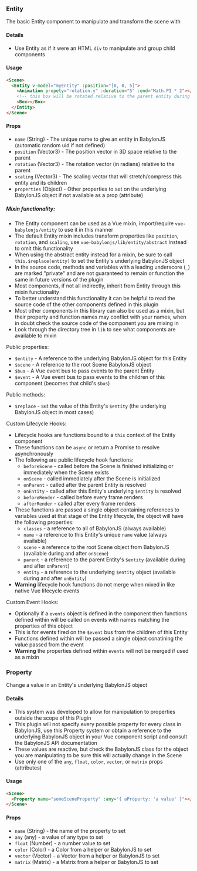 ### Entity

The basic Entity component to manipulate and transform the scene with

#### Details

 - Use Entity as if it were an HTML `div` to manipulate and group child components

#### Usage

```html
<Scene>
  <Entity v-model="myEntity" :position="[0, 0, 5]">
    <Animation propety="rotation.y" :duration="5" :end="Math.PI * 2"></Animation>
    <!-- this box will be rotated relative to the parent entity during the animation -->
    <Box></Box>
  </Entity>
</Scene>
```

#### Props

 - `name` (String) - The unique name to give an entity in BabylonJS (automatic random uid if not defined)
 - `position` (Vector3) - The position vector in 3D space relative to the parent
 - `rotation` (Vector3) - The rotation vector (in radians) relative to the parent
 - `scaling` (Vector3) - The scaling vector that will stretch/compress this entity and its children
 - `properties` (Object) - Other properties to set on the underlying BabylonJS object if not available as a prop (attribute)

##### Mixin functionality:

 - The Entity component can be used as a Vue mixin, import/require `vue-babylonjs/entity` to use it in this manner
 - The default Entity mixin includes transform properties like `position`, `rotation`, and `scaling`, use `vue-babylonjs/lib/entity/abstract` instead to omit this functionality
 - When using the abstract entity instead for a mixin, be sure to call `this.$replace(entity)` to set the Entity's underlying BabylonJS object
 - In the source code, methods and variables with a leading underscore (`_`) are marked "private" and are not guaranteed to remain or function the same in future versions of the plugin
 - Most components, if not all indirectly, inherit from Entity through this mixin functionality
 - To better understand this functionality it can be helpful to read the source code of the other components defined in this plugin
 - Most other components in this library can also be used as a mixin, but their property and function names may conflict with your names, when in doubt check the source code of the component you are mixing in
 - Look through the directory tree in `lib` to see what components are available to mixin

Public properties:

 - `$entity` - A reference to the underlying BabylonJS object for this Entity
 - `$scene` - A reference to the root Scene BabylonJS object
 - `$bus` - A Vue event bus to pass events to the parent Entity
 - `$event` - A Vue event bus to pass events to the children of this component (becomes that child's `$bus`)

Public methods:

 - `$replace` - set the value of this Entity's `$entity` (the underlying BabylonJS object in most cases)

Custom Lifecycle Hooks:

 - Lifecycle hooks are functions bound to a `this` context of the Entity component
 - These functions can be `async` or return a Promise to resolve asynchronously
 - The following are public lifecycle hook functions:
    - `beforeScene` - called before the Scene is finished initializing or immediately when the Scene exists
    - `onScene` - called immediately after the Scene is initialized
    - `onParent` - called after the parent Entity is resolved
    - `onEntity` - called after this Entity's underlying `$entity` is resolved
    - `beforeRender` - called before every frame renders
    - `afterRender` - called after every frame renders
 - These functions are passed a single object containing references to variables used at that stage of the Entity lifecycle, the object will have the following properties:
    - `classes` - a reference to all of BabylonJS (always available)
    - `name` - a reference to this Entity's unique `name` value (always available)
    - `scene` - a reference to the root Scene object from BabylonJS (available during and after `onScene`)
    - `parent` - a reference to the parent Entity's `$entity` (available during and after `onParent`)
    - `entity` - a reference to the underlying `$entity` object (available during and after `onEntity`)
 - **Warning** lifecycle hook functions do not merge when mixed in like native Vue lifecycle events

Custom Event Hooks:

 - Optionally if a `events` object is defined in the component then functions defined within will be called on events with names matching the properties of this object
 - This is for events fired on the `$event` bus from the children of this Entity
 - Functions defined within will be passed a single object conatining the value passed from the event
 - **Warning** the properties defined within `events` will not be merged if used as a mixin

### Property

Change a value in an Entity's underlying BabylonJS object

#### Details

 - This system was developed to allow for manipulation to properties outside the scope of this Plugin
 - This plugin will not specify every possible property for every class in BabylonJS, use this Property system or obtain a reference to the underlying BabylonJS object in your Vue component script and consult the BabylonJS API documentation
 - These values are reactive, but check the BabylonJS class for the object you are manipulating to be sure this will actually change in the Scene
 - Use only one of the `any`, `float`, `color`, `vector`, or `matrix` props (attributes)

#### Usage

```html
<Scene>
  <Property name="someSceneProperty" :any="{ aProperty: 'a value' }"></Property>
</Scene>
```

#### Props

 - `name` (String) - the name of the property to set
 - `any` (any) - a value of any type to set
 - `float` (Number) - a number value to set
 - `color` (Color) - a Color from a helper or BabylonJS to set
 - `vector` (Vector) - a Vector from a helper or BabylonJS to set
 - `matrix` (Matrix) - a Matrix from a helper or BabylonJS to set
